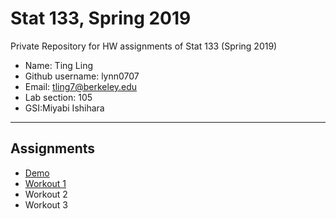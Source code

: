 # Stat 133, Spring 2019

Private Repository for HW assignments of Stat 133 (Spring 2019)

- Name: Ting Ling 
- Github username: lynn0707
- Email: tling7@berkeley.edu
- Lab section: 105
- GSI:Miyabi Ishihara

-----

## Assignments

- [Demo](demo)
- [Workout 1](workout01)
- Workout 2
- Workout 3


